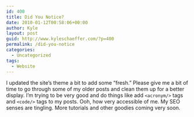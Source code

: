 ```yaml
---
id: 400
title: Did You Notice?
date: 2010-01-12T00:58:06+00:00
author: Kyle
layout: post
guid: http://www.kyleschaeffer.com/?p=400
permalink: /did-you-notice
categories:
  - Uncategorized
tags:
  - Website
---
```

I updated the site’s theme a bit to add some “fresh.” Please give me a bit of time to go through some of my older posts and clean them up for a better display. I’m trying to be very good and do things like add `<acronym/>` tags and `<code/>` tags to my posts. Ooh, how very accessible of me. My SEO senses are tingling. More tutorials and other goodies coming very soon.
